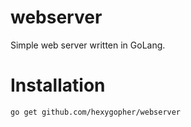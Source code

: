 # webserver
Simple web server written in GoLang.

# Installation
```
go get github.com/hexygopher/webserver
```
